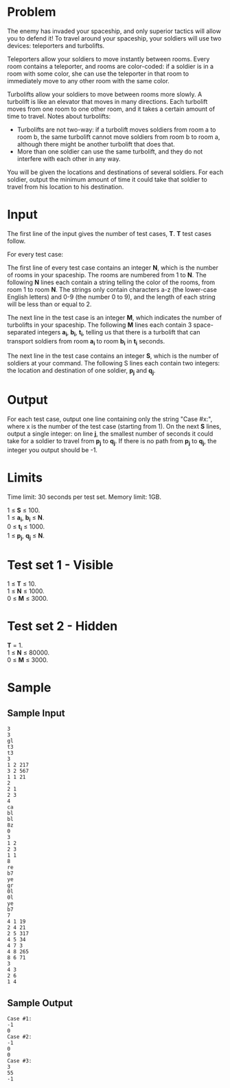Problem
===
The enemy has invaded your spaceship, and only superior tactics will allow you to defend it! To travel around your spaceship, your soldiers will use two devices: teleporters and turbolifts.

Teleporters allow your soldiers to move instantly between rooms. Every room contains a teleporter, and rooms are color-coded: if a soldier is in a room with some color, she can use the teleporter in that room to immediately move to any other room with the same color.

Turbolifts allow your soldiers to move between rooms more slowly. A turbolift is like an elevator that moves in many directions. Each turbolift moves from one room to one other room, and it takes a certain amount of time to travel. Notes about turbolifts:

* Turbolifts are not two-way: if a turbolift moves soldiers from room a to room b, the same turbolift cannot move soldiers from room b to room a, although there might be another turbolift that does that.
* More than one soldier can use the same turbolift, and they do not interfere with each other in any way.

You will be given the locations and destinations of several soldiers. For each soldier, output the minimum amount of time it could take that soldier to travel from his location to his destination.

Input
===
The first line of the input gives the number of test cases, **T**. **T** test cases follow.

For every test case:

The first line of every test case contains an integer **N**, which is the number of rooms in your spaceship. The rooms are numbered from 1 to **N**. The following **N** lines each contain a string telling the color of the rooms, from room 1 to room **N**. The strings only contain characters a-z (the lower-case English letters) and 0-9 (the number 0 to 9), and the length of each string will be less than or equal to 2.

The next line in the test case is an integer **M**, which indicates the number of turbolifts in your spaceship. The following **M** lines each contain 3 space-separated integers **a<sub>i</sub>**, **b<sub>i</sub>**, **t<sub>i</sub>**, telling us that there is a turbolift that can transport soldiers from room **a<sub>i</sub>** to room **b<sub>i</sub>** in **t<sub>i</sub>** seconds.

The next line in the test case contains an integer **S**, which is the number of soldiers at your command. The following S lines each contain two integers: the location and destination of one soldier, **p<sub>j</sub>** and **q<sub>j</sub>**.

Output
===
For each test case, output one line containing only the string "Case #x:", where x is the number of the test case (starting from 1). On the next **S** lines, output a single integer: on line **j**, the smallest number of seconds it could take for a soldier to travel from **p<sub>j</sub>** to **q<sub>j</sub>**. If there is no path from **p<sub>j</sub>** to **q<sub>j</sub>**, the integer you output should be -1.

Limits
===
Time limit: 30 seconds per test set.
Memory limit: 1GB.

1 ≤ **S** ≤ 100.<br />
1 ≤ **a<sub>i</sub>**, **b<sub>i</sub>** ≤ **N**.<br />
0 ≤ **t<sub>i</sub>** ≤ 1000.<br />
1 ≤ **p<sub>j</sub>**, **q<sub>j</sub>** ≤ **N**.<br />

Test set 1 - Visible
===
1 ≤ **T** ≤ 10.<br />
1 ≤ **N** ≤ 1000.<br />
0 ≤ **M** ≤ 3000.<br />

Test set 2 - Hidden
===
**T** = 1.<br />
1 ≤ **N** ≤ 80000.<br />
0 ≤ **M** ≤ 3000.<br />

Sample
===
Sample Input
---
```
3
3
gl
t3
t3
3
1 2 217
3 2 567
1 1 21
2
2 1
2 3
4
ca
bl
bl
8z
0
3
1 2
2 3
1 1
8
re
b7
ye
gr
0l
0l
ye
b7
7
4 1 19
2 4 21
2 5 317
4 5 34
4 7 3
4 8 265
8 6 71
3
4 3
2 6
1 4
```
Sample Output
---
```
Case #1:
-1
0
Case #2:
-1
0
0
Case #3:
3
55
-1
```